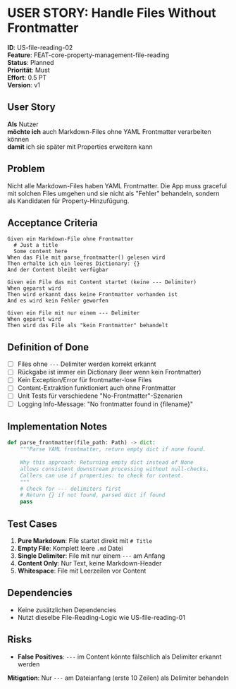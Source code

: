 # USER STORY: Handle Files Without Frontmatter

**ID**: US-file-reading-02  
**Feature**: FEAT-core-property-management-file-reading  
**Status**: Planned  
**Priorität**: Must  
**Effort**: 0.5 PT  
**Version**: v1  

## User Story

**Als** Nutzer  
**möchte ich** auch Markdown-Files ohne YAML Frontmatter verarbeiten können  
**damit** ich sie später mit Properties erweitern kann

## Problem

Nicht alle Markdown-Files haben YAML Frontmatter. Die App muss graceful mit solchen Files umgehen und sie nicht als "Fehler" behandeln, sondern als Kandidaten für Property-Hinzufügung.

## Acceptance Criteria

```gherkin
Given ein Markdown-File ohne Frontmatter
  # Just a title
  Some content here
When das File mit parse_frontmatter() gelesen wird
Then erhalte ich ein leeres Dictionary: {}
And der Content bleibt verfügbar

Given ein File das mit Content startet (keine --- Delimiter)
When geparst wird
Then wird erkannt dass keine Frontmatter vorhanden ist
And es wird kein Fehler geworfen

Given ein File mit nur einem --- Delimiter
When geparst wird
Then wird das File als "kein Frontmatter" behandelt
```

## Definition of Done

- [ ] Files ohne `---` Delimiter werden korrekt erkannt
- [ ] Rückgabe ist immer ein Dictionary (leer wenn kein Frontmatter)
- [ ] Kein Exception/Error für frontmatter-lose Files
- [ ] Content-Extraktion funktioniert auch ohne Frontmatter
- [ ] Unit Tests für verschiedene "No-Frontmatter"-Szenarien
- [ ] Logging Info-Message: "No frontmatter found in {filename}"

## Implementation Notes

```python
def parse_frontmatter(file_path: Path) -> dict:
    """Parse YAML frontmatter, return empty dict if none found.
    
    Why this approach: Returning empty dict instead of None
    allows consistent downstream processing without null-checks.
    Callers can use if properties: to check for content.
    """
    # Check for --- delimiters first
    # Return {} if not found, parsed dict if found
    pass
```

## Test Cases

1. **Pure Markdown**: File startet direkt mit `# Title`
2. **Empty File**: Komplett leere `.md` Datei
3. **Single Delimiter**: File mit nur einem `---` am Anfang
4. **Content Only**: Nur Text, keine Markdown-Header
5. **Whitespace**: File mit Leerzeilen vor Content

## Dependencies

- Keine zusätzlichen Dependencies
- Nutzt dieselbe File-Reading-Logic wie US-file-reading-01

## Risks

- **False Positives**: `---` im Content könnte fälschlich als Delimiter erkannt werden

**Mitigation**: Nur `---` am Dateianfang (erste 10 Zeilen) als Delimiter behandeln